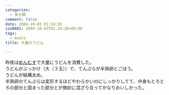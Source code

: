 ```yaml
---
categories:
  - 未分類
comment: false
date: 2004-10-03 01:24:28
iso8601: 2004-10-03T01:24:28+09:00
tags:
  - meals
title: 大量のうどん

---
```


<div class="entry-body">
  <p>昨夜は<a href="http://www.meshiya.co.jp/menmusu/">めんむす</a>で大量にうどんを消費した。<br />
    うどんがぶっかけ（大（３玉））で、てんぷらが半熟卵とごぼう。<br />
    うどんが結構太め。<br />
    半熟卵のてんぷらは変形するほどやわらかいのにしっかりしてて、中身もとろとろの部分と固まった部分とが微妙に混ざり合ってかなりおいしかった。</p>
</div>
